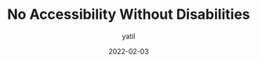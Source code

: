 ---
author: yatil
date: 2022-02-03
permalink: false
tags:
  - accessibility
  - user-experience
target_url: https://yatil.net/blog/no-accessibility-without-disabilities
title: No Accessibility Without Disabilities
---